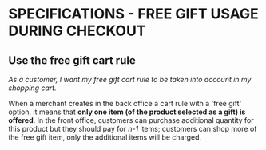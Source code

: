 # SPECIFICATIONS - FREE GIFT USAGE DURING CHECKOUT 


## Use the free gift cart rule

_As a customer, I want my free gift cart rule to be taken into account in my shopping cart._


When a merchant creates in the back office a cart rule with a 'free gift' option, it means that **only one item (of the product selected as a gift) is offered**. In the front office, customers can purchase additional quantity for this product but they should pay for _n-1_ items; customers can shop more of the free gift item, only the additional items will be charged.
